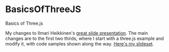 # BasicsOfThreeJS
Basics of Three.js

My changes to Ilmari Heikkinen's [great slide presentation](http://fhtr.org/BasicsOfThreeJS). The main changes are to the first two thirds, where I start with a three.js example and modify it, with code samples shown along the way. [Here's my slideset](http://www.realtimerendering.com/basics3js).
